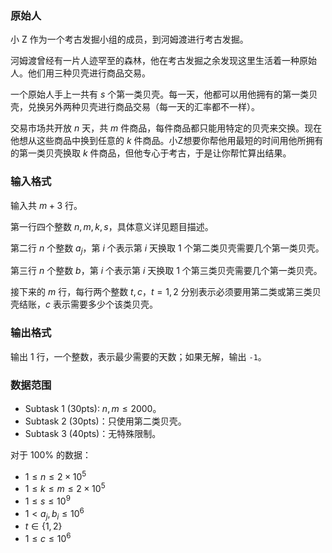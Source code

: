 ### 原始人

小 Z 作为一个考古发掘小组的成员，到河姆渡进行考古发掘。

河姆渡曾经有一片人迹罕至的森林，他在考古发掘之余发现这里生活着一种原始人。他们用三种贝壳进行商品交易。

一个原始人手上一共有 $s$ 个第一类贝壳。每一天，他都可以用他拥有的第一类贝壳，兑换另外两种贝壳进行商品交易（每一天的汇率都不一样）。

交易市场共开放 $n$ 天，共 $m$ 件商品，每件商品都只能用特定的贝壳来交换。现在他想从这些商品中换到任意的 $k$ 件商品。小Z想要你帮他用最短的时间用他所拥有的第一类贝壳换取 $k$ 件商品，但他专心于考古，于是让你帮忙算出结果。

### 输入格式

输入共 $m + 3$ 行。

第一行四个整数 $n, m, k, s$，具体意义详见题目描述。

第二行 $n$ 个整数 $a_j$，第 $i$ 个表示第 $i$ 天换取 1 个第二类贝壳需要几个第一类贝壳。

第三行 $n$ 个整数 $b$，第 $i$ 个表示第 $i$ 天换取 1 个第三类贝壳需要几个第一类贝壳。

接下来的 $m$ 行，每行两个整数 $t, c$，$t = 1, 2$ 分别表示必须要用第二类或第三类贝壳结账，$c$ 表示需要多少个该类贝壳。

### 输出格式

输出 1 行，一个整数，表示最少需要的天数；如果无解，输出 `-1`。

### 数据范围

- Subtask 1 (30pts): $n, m \leq 2000$。
- Subtask 2 (30pts)：只使用第二类贝壳。
- Subtask 3 (40pts)：无特殊限制。

对于 100% 的数据：

- $1 \leq n \leq 2 \times 10^5$
- $1 \leq k \leq m \leq 2×10^5$
- $1 \leq s \leq 10^9$
- $1 < a_j, b_i \leq 10^6$
- $t \in \{1, 2\}$
- $1 \leq c \leq 10^6$

